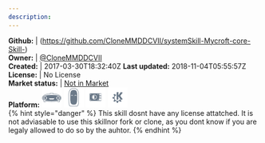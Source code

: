 ```yaml
---
description: 
---
```



**Github:** | (https://github.com/CloneMMDDCVII/systemSkill-Mycroft-core-Skill-)  
**Owner:** | [@CloneMMDDCVII](https://github.com/CloneMMDDCVII)  
**Created:** | 2017-03-30T18:32:40Z  **Last updated:** 2018-11-04T05:55:57Z  
**License:** | No License  
**Market status:** | [Not in Market](https://market.mycroft.ai/skill/)  
**Platform:**   ![](.gitbook/assets/mark-1-icon.png)  ![](.gitbook/assets/mark-2-icon.png)  ![](.gitbook/assets/picroft-icon.png)  ![](.gitbook/assets/kde.png)   
{% hint style="danger" %}
This skill dosnt have any license attatched. It is not adviasable to use this skillnor fork or clone, as you dont know if you are legaly allowed to do so by the auhtor.
{% endhint %}
